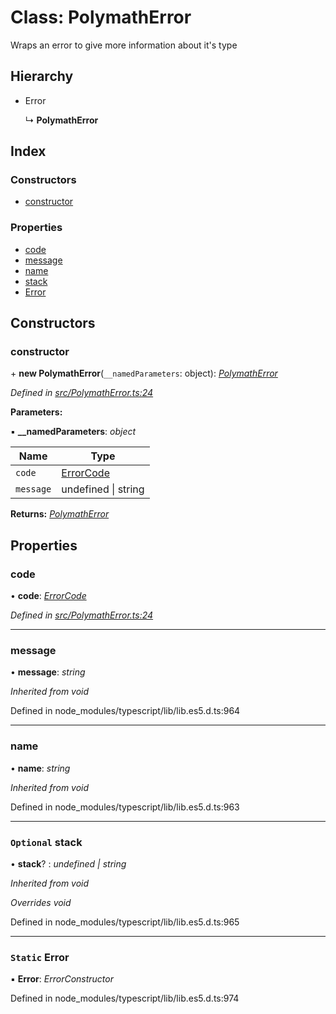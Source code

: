 # Class: PolymathError

Wraps an error to give more information about it's type

## Hierarchy

* Error

  ↳ **PolymathError**

## Index

### Constructors

* [constructor](_polymatherror_.polymatherror.md#constructor)

### Properties

* [code](_polymatherror_.polymatherror.md#code)
* [message](_polymatherror_.polymatherror.md#message)
* [name](_polymatherror_.polymatherror.md#name)
* [stack](_polymatherror_.polymatherror.md#optional-stack)
* [Error](_polymatherror_.polymatherror.md#static-error)

## Constructors

###  constructor

\+ **new PolymathError**(`__namedParameters`: object): *[PolymathError](_polymatherror_.polymatherror.md)*

*Defined in [src/PolymathError.ts:24](https://github.com/PolymathNetwork/polymath-sdk/blob/fb8c7c9/src/PolymathError.ts#L24)*

**Parameters:**

▪ **__namedParameters**: *object*

Name | Type |
------ | ------ |
`code` | [ErrorCode](../enums/_types_index_.errorcode.md) |
`message` | undefined &#124; string |

**Returns:** *[PolymathError](_polymatherror_.polymatherror.md)*

## Properties

###  code

• **code**: *[ErrorCode](../enums/_types_index_.errorcode.md)*

*Defined in [src/PolymathError.ts:24](https://github.com/PolymathNetwork/polymath-sdk/blob/fb8c7c9/src/PolymathError.ts#L24)*

___

###  message

• **message**: *string*

*Inherited from void*

Defined in node_modules/typescript/lib/lib.es5.d.ts:964

___

###  name

• **name**: *string*

*Inherited from void*

Defined in node_modules/typescript/lib/lib.es5.d.ts:963

___

### `Optional` stack

• **stack**? : *undefined | string*

*Inherited from void*

*Overrides void*

Defined in node_modules/typescript/lib/lib.es5.d.ts:965

___

### `Static` Error

▪ **Error**: *ErrorConstructor*

Defined in node_modules/typescript/lib/lib.es5.d.ts:974
